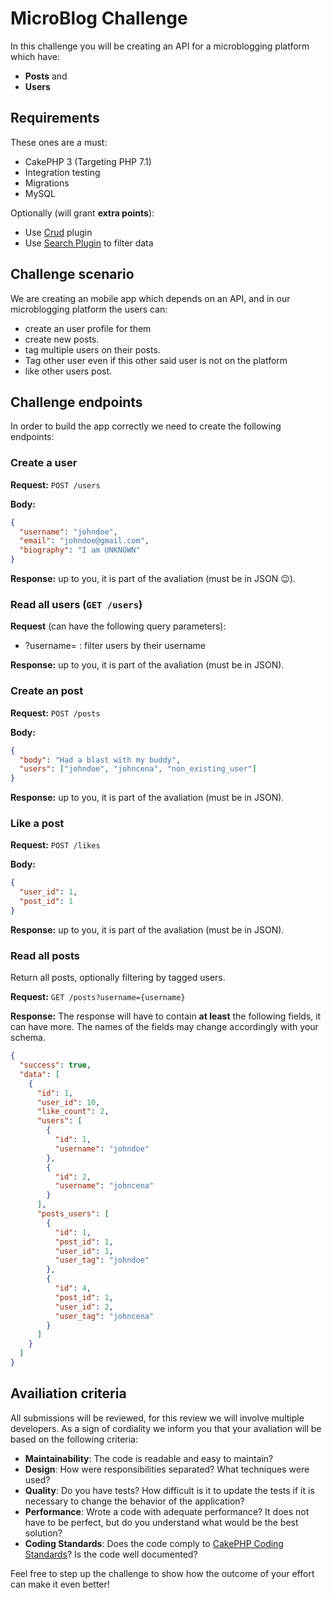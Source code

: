 # MicroBlog Challenge

In this challenge you will be creating an API for a microblogging platform which have:
* **Posts** and 
* **Users**

## Requirements
These ones are a must:
* CakePHP 3 (Targeting PHP 7.1)
* Integration testing
* Migrations 
* MySQL

Optionally (will grant **extra points**):
* Use [Crud](crud.readthedocs.org/en/latest/) plugin
* Use [Search Plugin](https://github.com/FriendsOfCake/search) to filter data

## Challenge scenario

We are creating an mobile app which depends on an API, and in our microblogging platform the users 
can:
* create an user profile for them
* create new posts.
* tag multiple users on their posts.
* Tag other user even if this other said user is not on the platform
* like other users post. 

## Challenge endpoints

In order to build the app correctly we need to create the following endpoints:

### Create a user
**Request:** `POST /users`

**Body:**
```json
{
  "username": "johndoe",
  "email": "johndoe@gmail.com",
  "biography": "I am UNKNOWN"
}
```

**Response:** up to you, it is part of the avaliation (must be in JSON :wink:).

### Read all users (`GET /users`)

**Request** (can have the following query parameters):
* ?username= : filter users by their username

**Response:** up to you, it is part of the avaliation (must be in JSON).

### Create an post
**Request:** `POST /posts`

**Body:**
```json
{
  "body": "Had a blast with my buddy",
  "users": ["johndoe", "johncena", "non_existing_user"]
}
```

**Response:** up to you, it is part of the avaliation (must be in JSON).

### Like a post
**Request:** `POST /likes`

**Body:**
```json
{
  "user_id": 1,
  "post_id": 1
}
```

**Response:** up to you, it is part of the avaliation (must be in JSON).

### Read all posts

Return all posts, optionally filtering by tagged users.

**Request:** `GET /posts?username={username}`

**Response:**
The response will have to contain **at least** the following fields,
it can have more. The names of the fields may change accordingly with your schema.

```json
{
  "success": true,
  "data": [
    {
      "id": 1,
      "user_id": 10,
      "like_count": 2,
      "users": [
        {
          "id": 1,
          "username": "johndoe"
        },
        {
          "id": 2,
          "username": "johncena"
        }
      ],
      "posts_users": [
        {
          "id": 1,
          "post_id": 1,
          "user_id": 1,
          "user_tag": "johndoe"
        },
        {
          "id": 4,
          "post_id": 1,
          "user_id": 2,
          "user_tag": "johncena"
        }
      ]
    }
  ]
}
```

## Availiation criteria

All submissions will be reviewed, for this review we will involve multiple developers. As a sign of cordiality we inform you that your avaliation will be based on the following criteria:

* **Maintainability**: The code is readable and easy to maintain?
* **Design**: How were responsibilities separated? What techniques were used?
* **Quality**: Do you have tests? How difficult is it to update the tests if it is necessary to change the behavior of the application?
* **Performance**: Wrote a code with adequate performance? It does not have to be perfect, but do you understand what would be the best solution?
* **Coding Standards**: Does the code comply to [CakePHP Coding Standards](https://book.cakephp.org/3.0/en/contributing/cakephp-coding-conventions.html)? Is the code well documented?

Feel free to step up the challenge to show how the outcome of your effort can make it even better!
